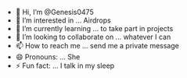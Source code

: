 - 👋 Hi, I’m @Genesis0475
- 👀 I’m interested in ... Airdrops
- 🌱 I’m currently learning ... to take part in projects 
- 💞️ I’m looking to collaborate on ... whatever I can 
- 📫 How to reach me ... send me a private message 
- 😄 Pronouns: ... She 
- ⚡ Fun fact: ... I talk in my sleep 

<!---
Genesis0475/Genesis0475 is a ✨ special ✨ repository because its `README.md` (this file) appears on your GitHub profile.
You can click the Preview link to take a look at your changes.
--->
